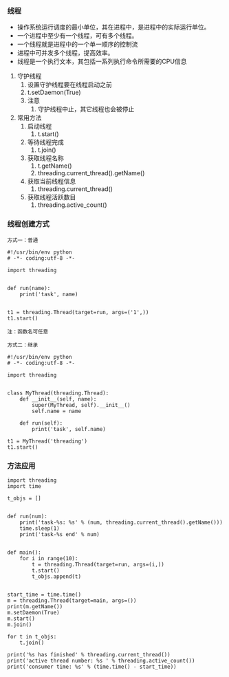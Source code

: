 ### 线程 ###
- 操作系统运行调度的最小单位，其在进程中，是进程中的实际运行单位。
- 一个进程中至少有一个线程，可有多个线程。
- 一个线程就是进程中的一个单一顺序的控制流
- 进程中可并发多个线程，提高效率。
- 线程是一个执行文本，其包括一系列执行命令所需要的CPU信息

1. 守护线程
	1. 设置守护线程要在线程启动之前
	2. t.setDaemon(True)
	3. 注意
		1. 守护线程中止，其它线程也会被停止
2. 常用方法
	1. 启动线程
		1. t.start()
	2. 等待线程完成
		1. t.join()
	3. 获取线程名称
		1. t.getName()
		2. threading.current_thread().getName()
	4. 获取当前线程信息
		1. threading.current_thread()
	5. 获取线程活跃数目
		1. threading.active_count()

### 线程创建方式 ###
	方式一：普通

	#!/usr/bin/env python
	# -*- coding:utf-8 -*-
	
	import threading
	
	
	def run(name):
	    print('task', name)
	
	
	t1 = threading.Thread(target=run, args=('1',))
	t1.start()

	注：函数名可任意

	方式二：继承
	
	#!/usr/bin/env python
	# -*- coding:utf-8 -*-
	
	import threading
	
	
	class MyThread(threading.Thread):
	    def __init__(self, name):
	        super(MyThread, self).__init__()
	        self.name = name
	
	    def run(self):
	        print('task', self.name)
	
	t1 = MyThread('threading')
	t1.start()

### 方法应用 ###

	import threading
	import time
	
	t_objs = []
	
	
	def run(num):
	    print('task-%s: %s' % (num, threading.current_thread().getName()))
	    time.sleep(1)
	    print('task-%s end' % num)
	
	
	def main():
	    for i in range(10):
	        t = threading.Thread(target=run, args=(i,))
	        t.start()
	        t_objs.append(t)
	
	
	start_time = time.time()
	m = threading.Thread(target=main, args=())
	print(m.getName())
	m.setDaemon(True)
	m.start()
	m.join()
	
	for t in t_objs:
	    t.join()
	
	print('%s has finished' % threading.current_thread())
	print('active thread number: %s ' % threading.active_count())
	print('consumer time: %s' % (time.time() - start_time))
